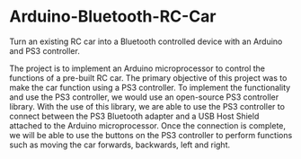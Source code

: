 # Arduino-Bluetooth-RC-Car
Turn an existing RC car into a Bluetooth controlled device with an Arduino and PS3 controller.

The project is to implement an Arduino microprocessor to control the functions of a pre-built RC car. The primary objective of this project was to make the car function using a PS3 controller. To implement the functionality and use the PS3 controller, we would use an open-source PS3 controller library. With the use of this library, we are able to use the PS3 controller to connect between the PS3 Bluetooth adapter and a USB Host Shield attached to the Arduino microprocessor. Once the connection is complete, we will be able to use the buttons on the PS3 controller to perform functions such as moving the car forwards, backwards, left and right.

